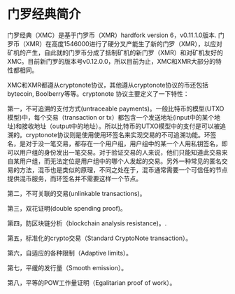 # 门罗经典简介

门罗经典（XMC）是基于门罗币（XMR）hardfork version 6，v0.11.1.0版本.  门罗币（XMR）在高度1546000进行了硬分叉产能生了新的门罗（XMR），以应对矿机的产生，自此就的门罗币分成了抵制矿机的新门罗（XMR）和对矿机友好的XMC。目前新门罗的版本号v0.12.0.0，所以目前为止，XMC和XMR大部分的特性都相同。

XMC和XMR都遵从cryptonote协议，其他遵从cryptonote协议的币还包括bytecoin, Boolberry等等。cryptonote 协议主要定义了一下特性：

第一，不可追溯的支付方式\(untraceable payments\)。一般比特币的模型\(UTXO模型\)中，每个交易（transaction or tx）都包含一个发送地址\(input中的某个地址\)和接收地址（output中的地址）。所以比特币的UTXO模型中的支付是可以被追溯的。cryptonote协议则是使用使用环签名来实现交易的不可追溯功能。环签名，是对于没一笔交易，都存在一个用户组，用户组中的某一个人用私钥签名，即可以用户组的身份发出一笔交易。对于验证交易的人来说，他们只能知道此交易来自某用户组，而无法定位是用户组中的哪个人发起的交易。另外一种常见的匿名交易的方法，混币也是类似的原理，不同之处在于，混币通常需要一个可信任的节点提供混币服务，而环签名并不需要这样一个节点。

第二，不可关联的交易\(unlinkable transactions\)。

第三，双花证明\(double spending proof\)。

第四，防区块链分析（blockchain analysis resistance\)。.

第五，标准化的crypto交易（Standard CryptoNote transaction）。

第六，自适应的各种限制（Adaptive limits）。

第七，平缓的发行量（Smooth emission）。

第八，平等的POW工作量证明（Egalitarian proof of work）。



